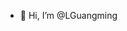 - 👋 Hi, I’m @LGuangming
<!---
LGuangming/LGuangming is a ✨ special ✨ repository because its `README.md` (this file) appears on your GitHub profile.
You can click the Preview link to take a look at your changes.
--->
